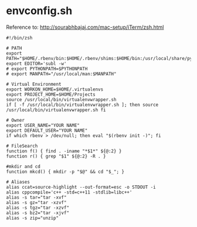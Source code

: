 # envconfig.sh

Reference to: <http://sourabhbajaj.com/mac-setup/iTerm/zsh.html>


	#!/bin/zsh

    # PATH
    export PATH="$HOME/.rbenv/bin:$HOME/.rbenv/shims:$HOME/bin:/usr/local/share/python:/usr/local/bin:/usr/bin:/bin:/usr/sbin:/sbin"
    export EDITOR='subl -w'
    # export PYTHONPATH=$PYTHONPATH
    # export MANPATH="/usr/local/man:$MANPATH"

    # Virtual Environment
    export WORKON_HOME=$HOME/.virtualenvs
    export PROJECT_HOME=$HOME/Projects
    source /usr/local/bin/virtualenvwrapper.sh
    if [ -f /usr/local/bin/virtualenvwrapper.sh ]; then source /usr/local/bin/virtualenvwrapper.sh fi

    # Owner
    export USER_NAME="YOUR NAME"
    export DEFAULT_USER="YOUR NAME"
    if which rbenv > /dev/null; then eval "$(rbenv init -)"; fi

    # FileSearch
    function f() { find . -iname "*$1*" ${@:2} }
    function r() { grep "$1" ${@:2} -R . }

    #mkdir and cd
    function mkcd() { mkdir -p "$@" && cd "$_"; }

    # Aliases
    alias ccat=source-highlight --out-format=esc -o STDOUT -i
    alias cppcompile='c++ -std=c++11 -stdlib=libc++'
    alias -s tar="tar -xvf"
	alias -s gz="tar -xzvf"
	alias -s tgz="tar -xzvf"
	alias -s bz2="tar -xjvf"
	alias -s zip="unzip"